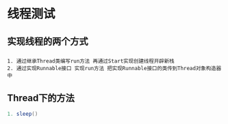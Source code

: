 # 线程测试

## 实现线程的两个方式
### 
    1. 通过继承Thread类编写run方法 再通过Start实现创建线程开辟新栈
    2. 通过实现Runnable接口 实现run方法 把实现Runnable接口的类传到Thread对象构造器中
## Thread下的方法
```java
1. sleep()
```